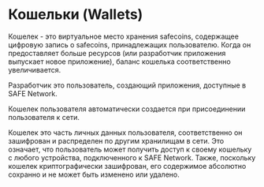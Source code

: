 # Кошельки (Wallets)
Кошелек - это виртуальное место хранения safecoins, содержащее цифровую запись о safecoins, принадлежащих пользователю. Когда он предоставляет больше ресурсов (или разработчик приложения выпускает новое приложение), баланс кошелька соответственно увеличивается.

Разработчик это пользователь, создающий приложения, доступные в SAFE Network.

Кошелек пользователя автоматически создается при присоединении пользователя к сети.

Кошелек это часть личных данных пользователя, соответственно он зашифрован и распределен по другим хранилищам в сети. Это означает, что пользователь может получить доступ к своему кошельку с любого устройства, подключенного к SAFE Network. Также, поскольку кошелек криптографически зашифрован, его содержимое абсолютно сохранно и не может быть изменено или удалено.

